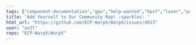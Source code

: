 ```yaml
---
tags: ["component-documentation","gpu","help-wanted","hpsf","laser","particle-in-cell","physics","pic","plasma","research","simulation"]
title: "Add Yourself to Our Community Map! :sparkles: "
html_url: "https://github.com/ECP-WarpX/WarpX/issues/4913"
user: "ax3l"
repo: "ECP-WarpX/WarpX"
---
```


